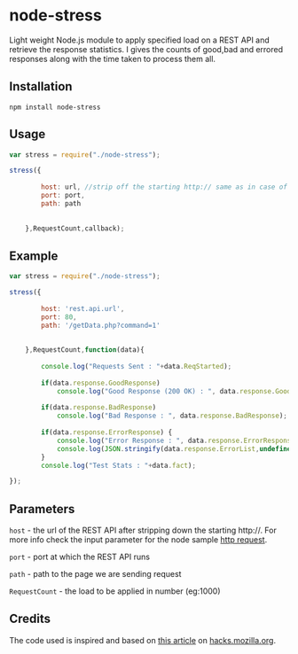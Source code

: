# node-stress

Light weight Node.js module to apply specified load on a REST API and retrieve the response statistics. I gives the counts of good,bad and errored responses along with the time  taken to process them all.


## Installation

    npm install node-stress


## Usage

``` js
var stress = require("./node-stress");

stress({
			
		host: url, //strip off the starting http:// same as in case of node http request
		port: port,
		path: path
		
		
	},RequestCount,callback);
```

## Example

``` js
var stress = require("./node-stress");

stress({
			
		host: 'rest.api.url',
		port: 80,
		path: '/getData.php?command=1'
		
		
	},RequestCount,function(data){
		
		console.log("Requests Sent : "+data.ReqStarted);
		
		if(data.response.GoodResponse)
			console.log("Good Response (200 OK) : ", data.response.GoodResponse);
			
		if(data.response.BadResponse)
			console.log("Bad Response : ", data.response.BadResponse);
			
		if(data.response.ErrorResponse) {
			console.log("Error Response : ", data.response.ErrorResponse);
			console.log(JSON.stringify(data.response.ErrorList,undefined,4));
		}
		console.log("Test Stats : "+data.fact);

});
```

## Parameters

`host` - the url of the REST API after stripping down the starting http://. For more info check the input parameter for the node sample [http request](http://nodejs.org/api/http.html#http_http_request_options_callback).

`port` - port at which the REST API runs

`path` - path to the page we are sending request

`RequestCount` - the load to be applied in number (eg:1000)


## Credits

The code used is inspired and based on [this article](https://hacks.mozilla.org/2013/01/building-a-node-js-server-that-wont-melt-a-node-js-holiday-season-part-5/) on [hacks.mozilla.org](https://hacks.mozilla.org/).



